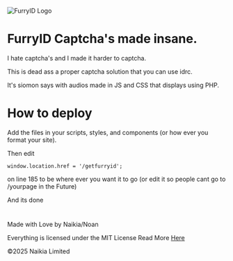 ![FurryID Logo](https://gravatar.com/userimage/263388927/a29d9fe8ade6630da27125300e648a27.jpeg?size=256&cache=1748089911022 "FurryID Logo")

# FurryID Captcha's made insane.

I hate captcha's and I made it harder to captcha.

This is dead ass a proper captcha solution that you can use idrc.

It's siomon says with audios made in JS and CSS that displays using PHP.

# How to deploy

Add the files in your scripts, styles, and components (or how ever you format your site).


Then edit 
```
window.location.href = '/getfurryid';
```
on line 185 to be where ever you want it to go (or edit it so people cant go to /yourpage in the Future)

And its done

#

Made with Love by Naikia/Noan

Everything is licensed under the MIT License Read More <a href="https://opensource.org/license/mit">Here</a>

©2025 Naikia Limited